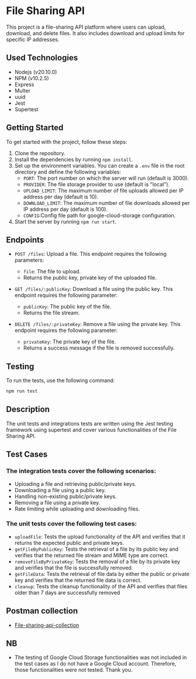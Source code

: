 # File Sharing API

This project is a file-sharing API platform where users can upload, download, and delete files. It also includes download and upload limits for specific IP addresses.

## Used Technologies

- Nodejs (v20.10.0)
- NPM (v10.2.5)
- Express
- Multer
- uuid
- Jest
- Supertest

## Getting Started

To get started with the project, follow these steps:

1. Clone the repository.
2. Install the dependencies by running `npm install`.
3. Set up the environment variables. You can create a `.env` file in the root directory and define the following variables:
   - `PORT`: The port number on which the server will run (default is 3000).
   - `PROVIDER`: The file storage provider to use (default is "local").
   - `UPLOAD_LIMIT`: The maximum number of file uploads allowed per IP address per day (default is 10).
   - `DOWNLOAD_LIMIT`: The maximum number of file downloads allowed per IP address per day (default is 100).
   - `CONFIG`:Config file path for google-cloud-storage configuration.
4. Start the server by running `npm run start`.

## Endpoints

- `POST /files`: Upload a file. This endpoint requires the following parameters:

  - `file`: The file to upload.
  - Returns the public key, private key of the uploaded file.

- `GET /files/:publicKey`: Download a file using the public key. This endpoint requires the following parameter:

  - `publicKey`: The public key of the file.
  - Returns the file stream.

- `DELETE /files/:privateKey`: Remove a file using the private key. This endpoint requires the following parameter:
  - `privateKey`: The private key of the file.
  - Returns a success message if the file is removed successfully.

## Testing

To run the tests, use the following command:

```bash
npm run test
```

## Description

The unit tests and integrations tests are written using the Jest testing framework using supertest and cover various functionalities of the File Sharing API.

## Test Cases

### The integration tests cover the following scenarios:

- Uploading a file and retrieving public/private keys.
- Downloading a file using a public key.
- Handling non-existing public/private keys.
- Removing a file using a private key.
- Rate limiting while uploading and downloading files.

### The unit tests cover the following test cases:

- `uploadFile`: Tests the upload functionality of the API and verifies that it returns the expected public and private keys.
- `getFileByPublicKey`: Tests the retrieval of a file by its public key and verifies that the returned file stream and MIME type are correct.
- `removeFileByPrivateKey`: Tests the removal of a file by its private key and verifies that the file is successfully removed.
- `getFileData`: Tests the retrieval of file data by either the public or private key and verifies that the returned file data is correct.
- `cleanup`: Tests the cleanup functionality of the API and verifies that files older than 7 days are successfully removed

## Postman collection

- [File-sharing-api-collection](https://api.postman.com/collections/7635645-be17de0a-6a25-4e8a-a587-e09056380c1a?access_key=PMAT-01HNZSMDGHPERWHARWYDKQ4SR8)

## NB

- The testing of Google Cloud Storage functionalities was not included in the test cases as I do not have a Google Cloud account. Therefore, those functionalities were not tested. Thank you.
